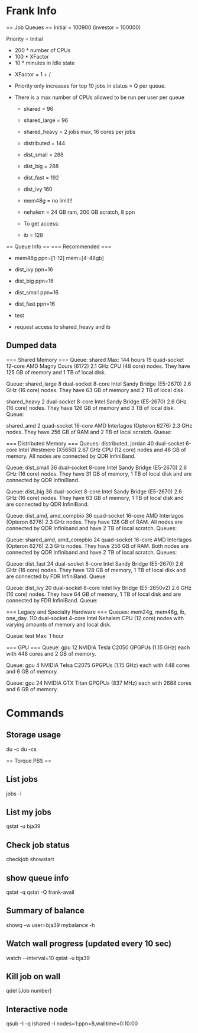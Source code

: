 # Frank Info
== Job Queues ==
Initial = 100900 (investor = 100000)

Priority = Initial
 + 200 * number of CPUs
 + 100 * XFactor
 +  10 * minutes in Idle state

* XFactor =  1 + <Queued Time> / <Requested Wall time>

* Priority only increases for top 10 jobs in status = Q per queue.
* There is a max number of CPUs allowed to be run per user per queue
    * shared = 96
    * shared_large = 96
    * shared_heavy = 2 jobs max, 16 cores per jobs
    * distributed = 144
    * dist_small = 288
    * dist_big = 288
    * dist_fast = 192
    * dist_ivy 160
    * mem48g = no limit!!
    * nehalem = 24 GB ram, 200 GB scratch, 8 ppn

    * To get access:
    * ib = 128


== Queue Info ==
=== Recommended ===
* mem48g ppn=[1-12] mem=[4-48gb]
* dist_ivy ppn=16
* dist_big ppn=16
* dist_small ppn=16
* dist_fast ppn=16
* test

* request access to shared_heavy and ib


## Dumped data

=== Shared Memory ===
Queue: shared
Max: 144 hours
15 quad-socket 12-core AMD Magny Cours (6172) 2.1 GHz CPU (48 core) nodes. They have 125 GB of memory and 1 TB of local disk.

Queue: shared_large
8 dual-socket 8-core Intel Sandy Bridge (E5-2670) 2.6 GHz (16 core) nodes. They have 63 GB of memory and 2 TB of local disk.

shared_heavy
2 dual-socket 8-core Intel Sandy Bridge (E5-2670) 2.6 GHz (16 core) nodes. They have 126 GB of memory and 3 TB of local disk. Queue:

shared_amd
2 quad-socket 16-core AMD Interlagos (Opteron 6276) 2.3 GHz nodes. They have 256 GB of RAM and 2 TB of local scratch. Queue:


=== Distributed Memory ===
Queues: distributed, jordan
40 dual-socket 6-core Intel Westmere (X5650) 2.67 GHz CPU (12 core) nodes and 48 GB of memory. All nodes are connected by QDR InfiniBand.

Queue: dist_small
36 dual-socket 8-core Intel Sandy Bridge (E5-2670) 2.6 GHz (16 core) nodes. They have 31 GB of memory, 1 TB of local disk and are connected by QDR InfiniBand.

Queue: dist_big
36 dual-socket 8-core Intel Sandy Bridge (E5-2670) 2.6 GHz (16 core) nodes. They have 63 GB of memory, 1 TB of local disk and are connected by QDR InfiniBand.

Queue: dist_amd, amd_compbio
36 quad-socket 16-core AMD Interlagos (Opteron 6276) 2.3 GHz nodes. They have 128 GB of RAM. All nodes are connected by QDR Infiniband and have 2 TB of local scratch. Queues:

Queue: shared_amd, amd_compbio
24 quad-socket 16-core AMD Interlagos (Opteron 6276) 2.3 GHz nodes. They have 256 GB of RAM. Both nodes are connected by QDR Infiniband and have 2 TB of local scratch. Queues:

Queue: dist_fast
24 dual-socket 8-core Intel Sandy Bridge (E5-2670) 2.6 GHz (16 core) nodes. They have 128 GB of memory, 1 TB of local disk and are connected by FDR InfiniBand. Queue:

Queue: dist_ivy
20 dual-socket 8-core Intel Ivy Bridge (E5-2650v2) 2.6 GHz (16 core) nodes. They have 64 GB of memory, 1 TB of local disk and are connected by FDR InfiniBand. Queue:

===  Legacy and Specialty Hardware ===
Queues: mem24g, mem48g, ib, one_day.
110 dual-socket 4-core Intel Nehalem CPU (12 core) nodes with varying amounts of memory and local disk.

Queue: test
Max: 1 hour

=== GPU ===
Queue: gpu
12 NVIDIA Tesla C2050 GPGPUs (1.15 GHz) each with 448 cores and 2 GB of memory.

Queue: gpu
4 NVIDIA Telsa C2075 GPGPUs (1.15 GHz) each with 448 cores and 6 GB of memory.

Queue: gpu
24 NVIDIA GTX Titan GPGPUs (837 MHz) each with 2688 cores and 6 GB of memory.


# Commands

## Storage usage
du -c
du -cs <directory>

== Torque PBS ==
## List jobs
jobs -l

## List my jobs
qstat -u bja39

## Check job status
checkjob <ID>
showstart <ID>

## show queue info
qstat -q <queue>
qstat -Q <queue>
frank-avail <queue>



## Summary of balance
showq -w user=bja39
mybalance -h

## Watch wall progress (updated every 10 sec)
watch --interval=10 qstat -u bja39

## Kill job on wall
qdel [Job number]

## Interactive node
qsub -I -q ishared  -l nodes=1:ppn=8,walltime=0:10:00

